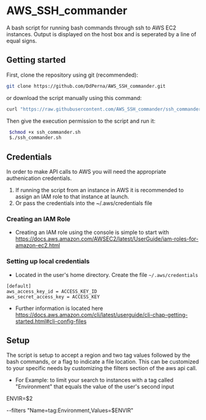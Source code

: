 # AWS_SSH_commander
A bash script for running bash commands through ssh to AWS EC2 instances. 
Output is displayed on the host box and is seperated by a line of equal signs.

## Getting started

First, clone the repository using git (recommended):

```bash
git clone https://github.com/DdPerna/AWS_SSH_commander.git
```

or download the script manually using this command:

```bash
curl "https://raw.githubusercontent.com/AWS_SSH_commander/ssh_commander.sh" -o show_instances.sh
```

Then give the execution permission to the script and run it:

```bash
 $chmod +x ssh_commander.sh
 $./ssh_commander.sh
```

## Credentials

 In order to make API calls to AWS you will need the appropriate authenication credentials.
 
 1. If running the script from an instance in AWS it is recommended to assign an IAM role to that instance at launch.
 2. Or pass the credentials into the ~/.aws/credentials file

### Creating an IAM Role

- Creating an IAM role using the console is simple to start with
  https://docs.aws.amazon.com/AWSEC2/latest/UserGuide/iam-roles-for-amazon-ec2.html

### Setting up local credentials

- Located in the user's home directory. Create the file `~/.aws/credentials`
```
[default]
aws_access_key_id = ACCESS_KEY_ID
aws_secret_access_key = ACCESS_KEY
```

- Further information is located here  
  https://docs.aws.amazon.com/cli/latest/userguide/cli-chap-getting-started.html#cli-config-files

## Setup
 The script is setup to accept a region and two tag values followed by the bash commands, or a flag to indicate a file location.
 This can be customized to your specific needs by customizing the filters section of the aws api call. 
 - For Example: to limit your search to instances with a tag called "Environment" that equals the value of the user's second input
 
 ENVIR=$2
 
 --filters "Name=tag:Environment,Values=$ENVIR"

